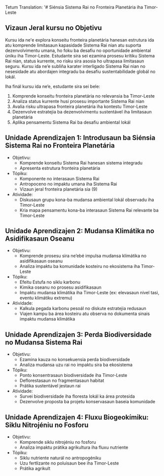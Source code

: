 Tetum Translation: '# Siénsia Sistema Rai no Fronteira Planetária iha Timor-Leste

## Vizaun Jeral kursu no Objetivu

Kursu ida ne'e explora konseitu fronteira planetária hanesan estrutura ida atu komprende limitasaun kapasidade Sistema Rai nian atu suporta dezenvolvimentu umana, ho foku ba desafiu no oportunidade ambiental úniku iha Timor-Leste. Estudante sira sei ezamina prosesu krítiku Sistema Rai nian, status kurrente, no risku sira asosia ho ultrapasa limitasaun seguru. Kursu ida ne’e subliña karater interligado Sistema Rai nian no nesesidade atu abordajen integradu ba desafiu sustentabilidade globál no lokál.

Iha finál kursu ida ne’e, estudante sira sei bele:
1. Komprende konseitu fronteira planetária no relevansia ba Timor-Leste
2. Analiza status kurrente husi prosesu importante Sistema Rai nian
3. Avalia risku ultrapasa fronteira planetária iha kontestu Timor-Leste
4. Dezenvolve estratejia ba dezenvolvimentu sustentável iha limitasaun planetária
5. Aplika pensamentu Sistema Rai ba desafiu ambiental lokál

## Unidade Aprendizajen 1: Introdusaun ba Siénsia Sistema Rai no Fronteira Planetária
- Objetivu:
  * Komprende konseitu Sistema Rai hanesan sistema integradu
  * Apresenta estrutura fronteira planetária
- Tópiku:
  * Komponente no interasaun Sistema Rai
  * Antropoceno no impaktu umana iha Sistema Rai
  * Vizaun jeral fronteira planetária sia (9)
- Atividade:
  * Diskusaun grupu kona-ba mudansa ambiental lokál observadu iha Timor-Leste
  * Kria mapa pensamentu kona-ba interasaun Sistema Rai relevante ba Timor-Leste

## Unidade Aprendizajen 2: Mudansa Klimátika no Asidifikasaun Oseanu
- Objetivu:
  * Komprende prosesu sira ne’ebé impulsa mudansa klimátika no asidifikasaun oseanu
  * Analiza impaktu ba komunidade kosteiru no ekosistema iha Timor-Leste
- Tópiku:
  * Efeitu Estufa no siklu karbonu
  * Kimika oseanu no prosesu asidifikasaun
  * Impaktu mudansa klimátika iha Timor-Leste (ex: elevasaun nivel tasi, eventu klimátiku extremu)
- Atividade:
  * Kalkula pegada karbonu pesoál no diskute estratejia redusaun
  * Viajen kampu ba área kosteiru atu observa no dokumenta sinais impaktu mudansa klimátika

## Unidade Aprendizajen 3: Perda Biodiversidade no Mudansa Sistema Rai
- Objetivu:
  * Ezamina kauza no konsekuensia perda biodiversidade
  * Analiza mudansa uzu rai no impaktu sira ba ekosistema
- Tópiku:
  * Ponto konsentrasaun biodiversidade iha Timor-Leste
  * Deflorestasaun no fragmentasaun habitat
  * Prátika sustentável jestaun rai
- Atividade:
  * Survei biodiversidade iha floresta lokál ka área protesida
  * Dezenvolve proposta ba projetu konservasaun baseia komunidade

## Unidade Aprendizajen 4: Fluxu Biogeokímiku: Siklu Nitrojéniu no Fosforu
- Objetivu:
  * Komprende siklu nitrojéniu no fosforu
  * Analiza impaktu prátika agrikultura iha fluxu nutriente
- Tópiku:
  * Siklu nutriente naturál no antropogéniku
  * Uzu fertlizante no poluisaun bee iha Timor-Leste
  * Prátika agrikult